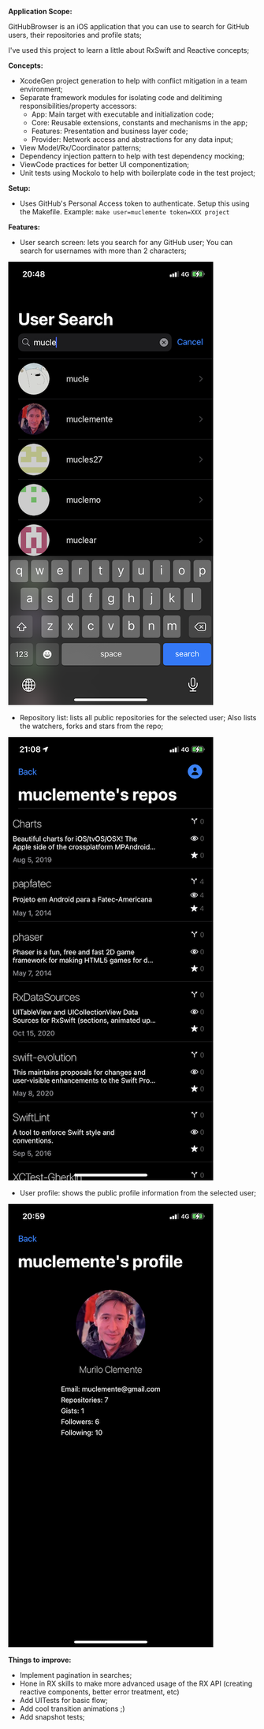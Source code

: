 **Application Scope:**

GitHubBrowser is an iOS application that you can use to search for GitHub users, their repositories and profile stats;

I've used this project to learn a little about RxSwift and Reactive concepts;

**Concepts:**

- XcodeGen project generation to help with conflict mitigation in a team environment;
- Separate framework modules for isolating code and delitiming responsibilities/property accessors:
    - App: Main target with executable and initialization code;
    - Core: Reusable extensions, constants and mechanisms in the app;
    - Features: Presentation and business layer code;
    - Provider: Network access and abstractions for any data input;
- View Model/Rx/Coordinator patterns;
- Dependency injection pattern to help with test dependency mocking;
- ViewCode practices for better UI componentization;
- Unit tests using Mockolo to help with boilerplate code in the test project;

**Setup:**

- Uses GitHub's Personal Access token to authenticate. Setup this using the Makefile. Example:
`make user=muclemente token=XXX project`

**Features:**
- User search screen: lets you search for any GitHub user; You can search for usernames with more than 2 characters;

![Search](./Documents/search.png)

- Repository list: lists all public repositories for the selected user; Also lists the watchers, forks and stars from the repo;

![Repositories](./Documents/repoList.png)

- User profile: shows the public profile information from the selected user;

![Profile](./Documents/profile.png)

**Things to improve:**
- Implement pagination in searches;
- Hone in RX skills to make more advanced usage of the RX API (creating reactive components, better error treatment, etc)
- Add UITests for basic flow;
- Add cool transition animations ;)
- Add snapshot tests;